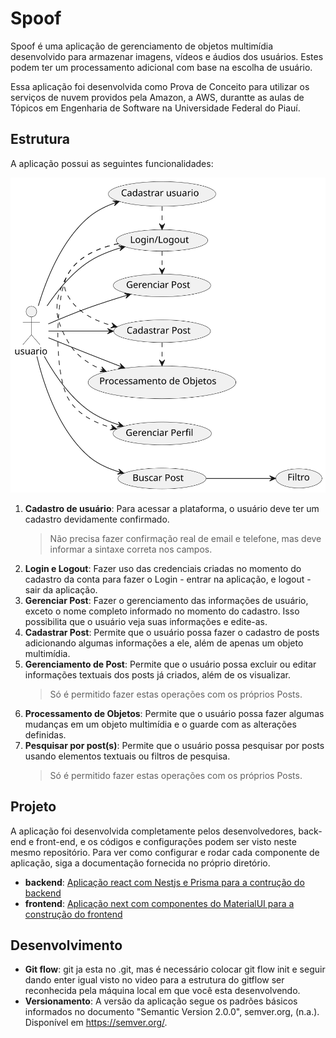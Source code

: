 # Spoof

Spoof é uma aplicação de gerenciamento de objetos multimídia desenvolvido para armazenar imagens, vídeos e áudios dos usuários. Estes podem ter um processamento adicional com base na escolha de usuário.

Essa aplicação foi desenvolvida como Prova de Conceito para utilizar os serviços de nuvem providos pela Amazon, a AWS, durantte as aulas de Tópicos em Engenharia de Software na Universidade Federal do Piauí.

## Estrutura

A aplicação possui as seguintes funcionalidades:

<div style="text-align: center;">
    <img src="./src/img/UC%20Diagram.svg" alt="Imagem contendo um diagrama de casos de uso com as funcionalidades implementadas na aplicação">
</div>

  1. **Cadastro de usuário**: Para acessar a plataforma, o usuário deve ter um cadastro devidamente confirmado.
      > Não precisa fazer confirmação real de email e telefone, mas deve informar a sintaxe correta nos campos.
  2. **Login e Logout**: Fazer uso das credenciais criadas no momento do cadastro da conta para fazer o Login - entrar na aplicação, e logout - sair da aplicação.
  3. **Gerenciar Post**: Fazer o gerenciamento das informações de usuário, exceto o nome completo informado no momento do cadastro. Isso possibilita que o usuário veja suas informações e edite-as.
  4. **Cadastrar Post**: Permite que o usuário possa fazer o cadastro de posts adicionando algumas informações a ele, além de apenas um objeto multimídia.
  5. **Gerenciamento de Post**: Permite que o usuário possa excluir ou editar informações textuais dos posts já criados, além de os visualizar.
      > Só é permitido fazer estas operações com os próprios Posts.
  6. **Processamento de Objetos**: Permite que o usuário possa fazer algumas mudanças em um objeto multimídia e o guarde com as alterações definidas.
  7. **Pesquisar por post(s)**: Permite que o usuário possa pesquisar por posts usando elementos textuais ou filtros de pesquisa.
      > Só é permitido fazer estas operações com os próprios Posts.

<!-- Falar sobre a arquitetura da aws usada -->

## Projeto

A aplicação foi desenvolvida completamente pelos desenvolvedores, back-end e front-end, e os códigos e configurações podem ser visto neste mesmo repositório. Para ver como configurar e rodar cada componente de aplicação, siga a documentação fornecida no próprio diretório.

- **backend**: [Aplicação react com Nestjs e Prisma para a contrução do backend](./backend/)
- **frontend**: [Aplicação next com componentes do MaterialUI para a construção do frontend](./frontend/spoof/)

## Desenvolvimento

- **Git flow**: git ja esta no .git, mas é necessário colocar git flow init e seguir dando enter igual visto no video para a estrutura do gitflow ser reconhecida pela máquina local em que você esta desenvolvendo.
- **Versionamento**: A versão da aplicação segue os padrões básicos informados no documento "Semantic Version 2.0.0", semver.org, (n.a.). Disponível em https://semver.org/.